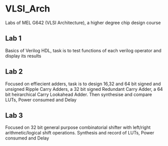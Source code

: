 # VLSI_Arch
Labs of MEL G642 (VLSI Architecture), a higher degree chip design course

## Lab 1
Basics of Verilog HDL, task is to test functions of each verilog operator and display its results

## Lab 2
Focused on effiecient adders, task is to design 16,32 and 64 bit signed and unsigned Ripple Carry Adders, a 32 bit signed Redundant Carry Adder, a 64 bit heirarchical Carry Lookahead Adder.  Then synthesise and compare LUTs, Power consumed and Delay

## Lab 3
Focused on 32 bit general purpose combinatorial shifter with left/right arithmetic/logical shift operations. Synthesis and record of LUTs, Power consumed and Delay
